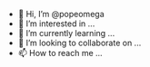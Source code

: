 - 👋 Hi, I’m @popeomega
- 👀 I’m interested in ...
- 🌱 I’m currently learning ...
- 💞️ I’m looking to collaborate on ...
- 📫 How to reach me ...

<!---
popeomega/popeomega is a ✨ special ✨ repository because its `README.md` (this file) appears on your GitHub profile.
You can click the Preview link to take a look at your changes.
--->
